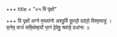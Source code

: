 +++
title = "०५ वि पृक्षो"

+++
वि पृक्षो॑ अग्ने म॒घवा॑नो अश्यु॒र्वि सू॒रयो॒ दद॑तो॒ विश्व॒मायुः॑ ।  
स॒नेम॒ वाजं॑ समि॒थेष्व॒र्यो भा॒गं दे॒वेषु॒ श्रव॑से॒ दधा॑नाः ॥